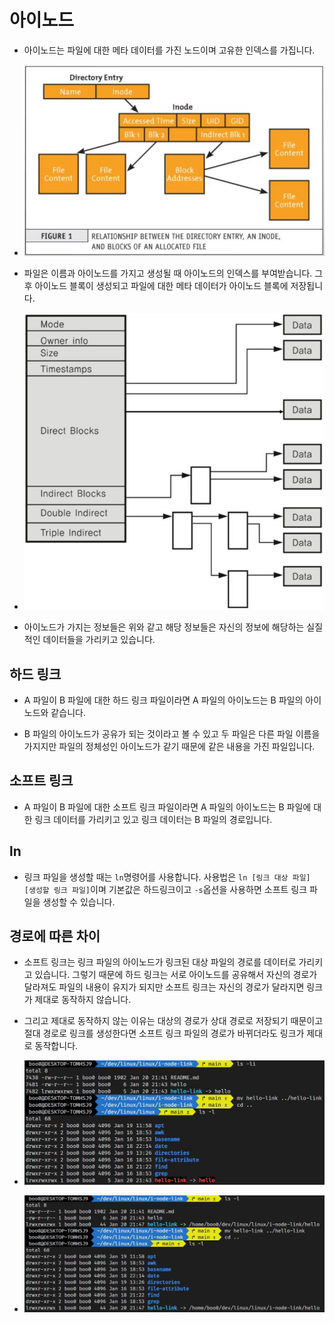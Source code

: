 # 아이노드

- 아이노드는 파일에 대한 메타 데이터를 가진 노드이며 고유한 인덱스를 가집니다.

- ![image](../img/inode.JPG)

- 파일은 이름과 아이노드를 가지고 생성될 때 아이노드의 인덱스를 부여받습니다. 그 후 아이노드 블록이 생성되고 파일에 대한 메타 데이터가 아이노드 블록에 저장됩니다.

- ![image](../img/inode2.JPG)

- 아이노드가 가지는 정보들은 위와 같고 해당 정보들은 자신의 정보에 해당하는 실질적인 데이터들을 가리키고 있습니다.

## 하드 링크

- A 파일이 B 파일에 대한 하드 링크 파일이라면 A 파일의 아이노드는 B 파일의 아이노드와 같습니다.

- B 파일의 아이노드가 공유가 되는 것이라고 볼 수 있고 두 파일은 다른 파일 이름을 가지지만 파일의 정체성인 아이노드가 같기 때문에 같은 내용을 가진 파일입니다.

## 소프트 링크

- A 파일이 B 파일에 대한 소프트 링크 파일이라면 A 파일의 아이노드는 B 파일에 대한 링크 데이터를 가리키고 있고 링크 데이터는 B 파일의 경로입니다.

## ln

- 링크 파일을 생성할 때는 `ln`명령어를 사용합니다. 사용법은 `ln [링크 대상 파일] [생성할 링크 파일]`이며 기본값은 하드링크이고 `-s`옵션을 사용하면 소프트 링크 파일을 생성할 수 있습니다.

## 경로에 따른 차이

- 소프트 링크는 링크 파일의 아이노드가 링크된 대상 파일의 경로를 데이터로 가리키고 있습니다. 그렇기 때문에 하드 링크는 서로 아이노드를 공유해서 자신의 경로가 달라져도 파일의 내용이 유지가 되지만 소프트 링크는 자신의 경로가 달라지면 링크가 제대로 동작하지 않습니다.

- 그리고 제대로 동작하지 않는 이유는 대상의 경로가 상대 경로로 저장되기 때문이고 절대 경로로 링크를 생성한다면 소프트 링크 파일의 경로가 바뀌더라도 링크가 제대로 동작합니다.

- ![image](../img/soft_link1.JPG)

- ![image](../img/soft_link2.JPG)